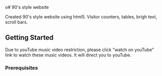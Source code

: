  o# 90's style website

Created 90's style website using html5. 
Visitor counters, tables, brigh text, scroll bars.

## Getting Started
Due to youTube music video restriction, please click "watch on youTube" link to watch these music videos. It will direct you to youTube.

### Prerequisites

